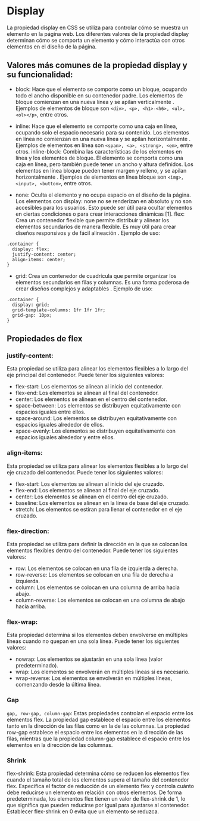 # Display
La propiedad display en CSS se utiliza para controlar cómo se muestra un elemento en la página web.
Los diferentes valores de la propiedad display determinan cómo se comporta un elemento y cómo interactúa con otros elementos en el diseño de la página.

## Valores más comunes de la propiedad display y su funcionalidad:

* block: Hace que el elemento se comporte como un bloque, ocupando todo el ancho disponible en su contenedor padre. Los elementos de bloque comienzan en una nueva línea y se apilan verticalmente  . Ejemplos de elementos de bloque son `<div>, <p>, <h1>-<h6>, <ul>, <ol></p>`, entre otros.

* inline: Hace que el elemento se comporte como una caja en línea, ocupando solo el espacio necesario para su contenido. Los elementos en línea no comienzan en una nueva línea y se apilan horizontalmente  . Ejemplos de elementos en línea son ``<span>, <a>, <strong>, <em>``, entre otros.
inline-block: Combina las características de los elementos en línea y los elementos de bloque. El elemento se comporta como una caja en línea, pero también puede tener un ancho y altura definidos. Los elementos en línea bloque pueden tener margen y relleno, y se apilan horizontalmente  . Ejemplos de elementos en línea bloque son ``<img>, <input>, <button>``, entre otros.

* none: Oculta el elemento y no ocupa espacio en el diseño de la página. Los elementos con display: none no se renderizan en absoluto y no son accesibles para los usuarios. Esto puede ser útil para ocultar elementos en ciertas condiciones o para crear interacciones dinámicas [1].
flex: Crea un contenedor flexible que permite distribuir y alinear los elementos secundarios de manera flexible. Es muy útil para crear diseños responsivos y de fácil alineación  . Ejemplo de uso:
```
.container {
  display: flex;
  justify-content: center;
  align-items: center;
}
```

* grid: Crea un contenedor de cuadrícula que permite organizar los elementos secundarios en filas y columnas. Es una forma poderosa de crear diseños complejos y adaptables  . Ejemplo de uso:
```
.container {
  display: grid;
  grid-template-columns: 1fr 1fr 1fr;
  grid-gap: 10px;
}
```

## Propiedades de flex

### justify-content: 
Esta propiedad se utiliza para alinear los elementos flexibles a lo largo del eje principal del contenedor. Puede tener los siguientes valores:
- flex-start: Los elementos se alinean al inicio del contenedor.
- flex-end: Los elementos se alinean al final del contenedor.
- center: Los elementos se alinean en el centro del contenedor.
- space-between: Los elementos se distribuyen equitativamente con espacios iguales entre ellos.
- space-around: Los elementos se distribuyen equitativamente con espacios iguales alrededor de ellos.
- space-evenly: Los elementos se distribuyen equitativamente con espacios iguales alrededor y entre ellos.

### align-items: 
Esta propiedad se utiliza para alinear los elementos flexibles a lo largo del eje cruzado del contenedor. Puede tener los siguientes valores:
- flex-start: Los elementos se alinean al inicio del eje cruzado.
- flex-end: Los elementos se alinean al final del eje cruzado.
- center: Los elementos se alinean en el centro del eje cruzado.
- baseline: Los elementos se alinean en la línea de base del eje cruzado.
- stretch: Los elementos se estiran para llenar el contenedor en el eje cruzado.
### flex-direction: 
Esta propiedad se utiliza para definir la dirección en la que se colocan los elementos flexibles dentro del contenedor. Puede tener los siguientes valores:
- row: Los elementos se colocan en una fila de izquierda a derecha.
- row-reverse: Los elementos se colocan en una fila de derecha a izquierda.
- column: Los elementos se colocan en una columna de arriba hacia abajo.
- column-reverse: Los elementos se colocan en una columna de abajo hacia arriba.

### flex-wrap:
 Esta propiedad determina si los elementos deben envolverse en múltiples líneas cuando no quepan en una sola línea. Puede tener los siguientes valores:
- nowrap: Los elementos se ajustarán en una sola línea (valor predeterminado).
- wrap: Los elementos se envolverán en múltiples líneas si es necesario.
- wrap-reverse: Los elementos se envolverán en múltiples líneas, comenzando desde la última línea.

### Gap
``gap, row-gap, column-gap``: Estas propiedades controlan el espacio entre los elementos flex. La propiedad gap establece el espacio entre los elementos tanto en la dirección de las filas como en la de las columnas. La propiedad row-gap establece el espacio entre los elementos en la dirección de las filas, mientras que la propiedad column-gap establece el espacio entre los elementos en la dirección de las columnas.

### Shrink
flex-shrink: Esta propiedad determina cómo se reducen los elementos flex cuando el tamaño total de los elementos supera el tamaño del contenedor flex. Especifica el factor de reducción de un elemento flex y controla cuánto debe reducirse un elemento en relación con otros elementos. De forma predeterminada, los elementos flex tienen un valor de flex-shrink de 1, lo que significa que pueden reducirse por igual para ajustarse al contenedor. Establecer flex-shrink en 0 evita que un elemento se reduzca.